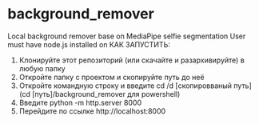 # background_remover
Local background remover base on MediaPipe selfie segmentation
User must have node.js installed on 
КАК ЗАПУСТИТЬ:
1. Клонируйте этот репозиторий (или скачайте и разархивируйте) в любую папку
2. Откройте папку с проектом и скопируйте путь до неё
3. Откройте командную строку и введите cd /d [скопировваный путь] (cd [путь]/background_remover для powershell)
4. Введите python -m http.server 8000
5. Перейдите по ссылке http://localhost:8000
